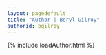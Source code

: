 ```yaml
---
layout: pagedefault
title: "Author | Beryl Gilroy"
authorid: bgilroy
---
```


{% include loadAuthor.html %}
